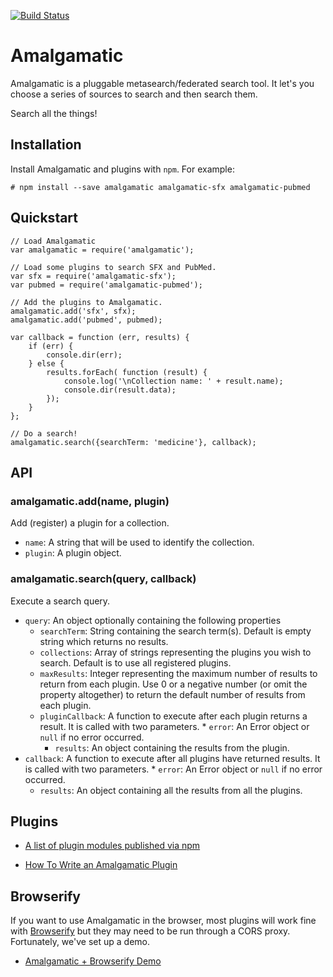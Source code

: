 [![Build Status](https://travis-ci.org/ucsf-ckm/amalgamatic.svg?branch=master)](https://travis-ci.org/ucsf-ckm/amalgamatic)

Amalgamatic
===========

Amalgamatic is a pluggable metasearch/federated search tool. It let's you choose a series of 
sources to search and then search them.

Search all the things!

## Installation

Install Amalgamatic and plugins with `npm`. For example:

````
# npm install --save amalgamatic amalgamatic-sfx amalgamatic-pubmed
````

## Quickstart

````
// Load Amalgamatic
var amalgamatic = require('amalgamatic');

// Load some plugins to search SFX and PubMed.
var sfx = require('amalgamatic-sfx');
var pubmed = require('amalgamatic-pubmed');

// Add the plugins to Amalgamatic.
amalgamatic.add('sfx', sfx);
amalgamatic.add('pubmed', pubmed);

var callback = function (err, results) {
	if (err) {
		console.dir(err);
	} else {
		results.forEach( function (result) {
			console.log('\nCollection name: ' + result.name);
			console.dir(result.data);
		});
	}
};

// Do a search!
amalgamatic.search({searchTerm: 'medicine'}, callback);
````

## API

### amalgamatic.add(name, plugin)

Add (register) a plugin for a collection.
* `name`: A string that will be used to identify the collection.
* `plugin`: A plugin object.

### amalgamatic.search(query, callback)
 
Execute a search query.
* `query`: An object optionally containing the following properties
    * `searchTerm`: String containing the search term(s). Default is empty string which returns no results.
    * `collections`: Array of strings representing the plugins you wish to search. Default is to use all registered plugins.
    * `maxResults`: Integer representing the maximum number of results to return from each plugin. Use 0 or a negative number (or omit the property altogether) to return the default number of results from each plugin.
    * `pluginCallback`: A function to execute after each plugin returns a result. It is called with two parameters.
    		* `error`: An Error object or `null` if no error occurred.
        * `results`: An object containing the results from the plugin.
* `callback`: A function to execute after all plugins have returned results. It is called with two parameters.
		* `error`: An Error object or `null` if no error occurred.
    * `results`: An object containing all the results from all the plugins.

## Plugins

* [A list of plugin modules published via npm](https://www.npmjs.org/browse/keyword/amalgamatic-plugin)

* [How To Write an Amalgamatic Plugin](https://github.com/ucsf-ckm/amalgamatic/wiki/How-to-write-an-amalgamatic-plugin)

## Browserify

If you want to use Amalgamatic in the browser, most plugins will work fine with [Browserify](http://browserify.org/) but they may need to be run through a CORS proxy. Fortunately, we've set up a demo.

* [Amalgamatic + Browserify Demo](http://trott.github.io/demo-amalgamatic-browserify/)